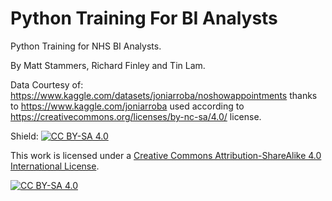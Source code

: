 # Python Training For BI Analysts

Python Training for NHS BI Analysts. 

By Matt Stammers, Richard Finley and Tin Lam.

Data Courtesy of: https://www.kaggle.com/datasets/joniarroba/noshowappointments thanks to https://www.kaggle.com/joniarroba used according to https://creativecommons.org/licenses/by-nc-sa/4.0/ license.

Shield: [![CC BY-SA 4.0][cc-by-sa-shield]][cc-by-sa]

This work is licensed under a
[Creative Commons Attribution-ShareAlike 4.0 International License][cc-by-sa].

[![CC BY-SA 4.0][cc-by-sa-image]][cc-by-sa]

[cc-by-sa]: http://creativecommons.org/licenses/by-sa/4.0/
[cc-by-sa-image]: https://licensebuttons.net/l/by-sa/4.0/88x31.png
[cc-by-sa-shield]: https://img.shields.io/badge/License-CC%20BY--SA%204.0-lightgrey.svg
